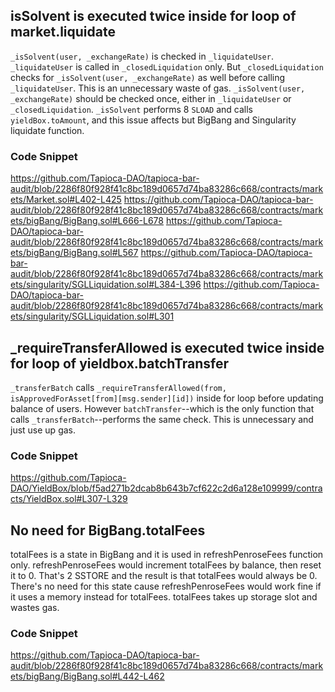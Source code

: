 ## isSolvent is executed twice inside for loop of market.liquidate
`_isSolvent(user, _exchangeRate)` is checked in `_liquidateUser`. `_liquidateUser` is called in `_closedLiquidation` only. But `_closedLiquidation` checks for `_isSolvent(user, _exchangeRate)` as well before calling `_liquidateUser`. This is an unnecessary waste of gas. `_isSolvent(user, _exchangeRate)` should be checked once, either in `_liquidateUser` or `_closedLiquidation`. `_isSolvent` performs 8 `SLOAD` and calls `yieldBox.toAmount`, and this issue affects but BigBang and Singularity liquidate function.

### Code Snippet
https://github.com/Tapioca-DAO/tapioca-bar-audit/blob/2286f80f928f41c8bc189d0657d74ba83286c668/contracts/markets/Market.sol#L402-L425
https://github.com/Tapioca-DAO/tapioca-bar-audit/blob/2286f80f928f41c8bc189d0657d74ba83286c668/contracts/markets/bigBang/BigBang.sol#L666-L678
https://github.com/Tapioca-DAO/tapioca-bar-audit/blob/2286f80f928f41c8bc189d0657d74ba83286c668/contracts/markets/bigBang/BigBang.sol#L567
https://github.com/Tapioca-DAO/tapioca-bar-audit/blob/2286f80f928f41c8bc189d0657d74ba83286c668/contracts/markets/singularity/SGLLiquidation.sol#L384-L396
https://github.com/Tapioca-DAO/tapioca-bar-audit/blob/2286f80f928f41c8bc189d0657d74ba83286c668/contracts/markets/singularity/SGLLiquidation.sol#L301

## _requireTransferAllowed is executed twice inside for loop of yieldbox.batchTransfer
`_transferBatch` calls `_requireTransferAllowed(from, isApprovedForAsset[from][msg.sender][id])` inside for loop before updating balance of users. However `batchTransfer`--which is the only function that calls `_transferBatch`--performs the same check. This is unnecessary and just use up gas.

### Code Snippet
https://github.com/Tapioca-DAO/YieldBox/blob/f5ad271b2dcab8b643b7cf622c2d6a128e109999/contracts/YieldBox.sol#L307-L329

## No need for BigBang.totalFees
totalFees is a state in BigBang and it is used in refreshPenroseFees function only. refreshPenroseFees would increment totalFees by balance, then reset it to 0. That's 2 SSTORE and the result is that totalFees would always be 0. There's no need for this state cause refreshPenroseFees would work fine if it uses a memory instead for totalFees. totalFees takes up storage slot and wastes gas.

### Code Snippet
https://github.com/Tapioca-DAO/tapioca-bar-audit/blob/2286f80f928f41c8bc189d0657d74ba83286c668/contracts/markets/bigBang/BigBang.sol#L442-L462
